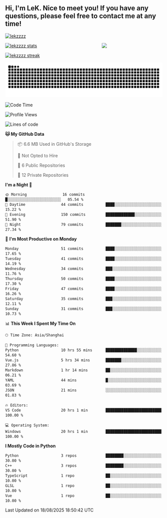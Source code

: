 ## Hi, I'm LeK. Nice to meet you! If you have any questions, please feel free to contact me at any time!

<p align="left"> <a href="https://github.com/ryo-ma/github-profile-trophy"><img src="https://github-profile-trophy.vercel.app/?username=lekzzzz" alt="lekzzzz" /></a> </p>

<img align="right" width="38.5%" src="https://github.com/LeKZzzz/LeKZzzz/blob/master/img/img_1_1.gif"/>

<a href="https://github.com/LeKZzzz"><img width="58%" src="https://github-readme-stats.vercel.app/api?username=lekzzzz&show_icons=true&locale=en" alt="lekzzzz stats"></a>

<a href="https://github.com/LeKZzzz"><img width="58%" src="https://github-readme-streak-stats.herokuapp.com/?user=lekzzzz&" alt="lekzzzz streak"></a>


![snake](https://raw.githubusercontent.com/LeKZzzz/LeKZzzz/output/github-contribution-grid-snake.svg)


<!--START_SECTION:waka-->
![Code Time](http://img.shields.io/badge/Code%20Time-616%20hrs%2024%20mins-blue)

![Profile Views](http://img.shields.io/badge/Profile%20Views-0-blue)

![Lines of code](https://img.shields.io/badge/From%20Hello%20World%20I%27ve%20Written-3.8%20million%20lines%20of%20code-blue)

**🐱 My GitHub Data** 

> 📦 6.6 MB Used in GitHub's Storage 
 > 
> 🚫 Not Opted to Hire
 > 
> 📜 6 Public Repositories 
 > 
> 🔑 12 Private Repositories 
 > 
**I'm a Night 🦉** 

```text
🌞 Morning                16 commits          █░░░░░░░░░░░░░░░░░░░░░░░░   05.54 % 
🌆 Daytime                44 commits          ████░░░░░░░░░░░░░░░░░░░░░   15.22 % 
🌃 Evening                150 commits         █████████████░░░░░░░░░░░░   51.90 % 
🌙 Night                  79 commits          ███████░░░░░░░░░░░░░░░░░░   27.34 % 
```
📅 **I'm Most Productive on Monday** 

```text
Monday                   51 commits          ████░░░░░░░░░░░░░░░░░░░░░   17.65 % 
Tuesday                  41 commits          ████░░░░░░░░░░░░░░░░░░░░░   14.19 % 
Wednesday                34 commits          ███░░░░░░░░░░░░░░░░░░░░░░   11.76 % 
Thursday                 50 commits          ████░░░░░░░░░░░░░░░░░░░░░   17.30 % 
Friday                   47 commits          ████░░░░░░░░░░░░░░░░░░░░░   16.26 % 
Saturday                 35 commits          ███░░░░░░░░░░░░░░░░░░░░░░   12.11 % 
Sunday                   31 commits          ███░░░░░░░░░░░░░░░░░░░░░░   10.73 % 
```


📊 **This Week I Spent My Time On** 

```text
🕑︎ Time Zone: Asia/Shanghai

💬 Programming Languages: 
Python                   10 hrs 55 mins      ██████████████░░░░░░░░░░░   54.60 % 
Vue.js                   5 hrs 34 mins       ███████░░░░░░░░░░░░░░░░░░   27.86 % 
Markdown                 1 hr 14 mins        ██░░░░░░░░░░░░░░░░░░░░░░░   06.21 % 
YAML                     44 mins             █░░░░░░░░░░░░░░░░░░░░░░░░   03.69 % 
JSON                     21 mins             ░░░░░░░░░░░░░░░░░░░░░░░░░   01.83 % 

🔥 Editors: 
VS Code                  20 hrs 1 min        █████████████████████████   100.00 % 

💻 Operating System: 
Windows                  20 hrs 1 min        █████████████████████████   100.00 % 
```

**I Mostly Code in Python** 

```text
Python                   3 repos             ████████░░░░░░░░░░░░░░░░░   30.00 % 
C++                      3 repos             ████████░░░░░░░░░░░░░░░░░   30.00 % 
TypeScript               1 repo              ██░░░░░░░░░░░░░░░░░░░░░░░   10.00 % 
GLSL                     1 repo              ██░░░░░░░░░░░░░░░░░░░░░░░   10.00 % 
Vue                      1 repo              ██░░░░░░░░░░░░░░░░░░░░░░░   10.00 % 
```




 Last Updated on 18/08/2025 18:50:42 UTC
<!--END_SECTION:waka-->
